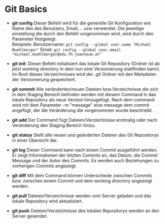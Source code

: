 # Git Basics #

+ **git config** 
Dieser Befehl wird für die generelle Git Konfiguration wie Name des des Benutzers, Email, .. usw verwendet. Die jeweilige einstellung die durch den Befehl vorgenommen wird, wird durch den Parameter festgelegt.  
Beispiele:
Benutzername: `git config --global user.name "Michael Muehlberger"`
Email: `git config --global user.email "michael.muehlberger@edu.fh-joanneum.at"`

+ **git init**:
Dieser Befehl initialisiert das lokale Git Repository (Ordner ist ab jetzt working directory in dem nun eine Versionierung stattfinden kann). Im Root dieses Verzeichnisses wird der .git Ordner mit den Metadaten der Versionierung gespeichert. 

+ **git commit**
Alle veränderten/neuen Dateien bzw.Verzeichnisse die sich in dem Staging Bereich befinden werden mit diesem Command in das lokale Repository als neue Version hinzugefügt.
Nach dem command wird mit dem Parameter -m "message" eine message dem commit angefügt, der die Veränderung die vorgenommen wurde beschreibt.

+ **git add**
Der Command fügt Dateien/Verzeichnisse erstmalig oder nach Veränderung den Staging Bereich hinzu.

+ **git status**
Stellt alle neuen und geänderten Dateien des Git Repositorys in einer Übersicht dar.

+ **git log**
Dieser Command kann nach einem Commit ausgeführt werden. Er zeigt Informationen der letzten Commits an, das Datum, die Commit Message und der Autor des Commits. Es werden auch Beziehungen zu vorherigen Commits angezeigt.

+ **git diff**
Mit dem Command können Unterschiede zwischen Commits bzw. zwischen einem Commit und dem working directory angezeigt werden.

+ **git pull**
Dateien/Verzeichnisse werden vom Server geladen und das lokale Repository wird aktualisiert.

+ **git push**
Dateien/Verzeichnisse des lokalen Repositorys werden an den Server gesendet.